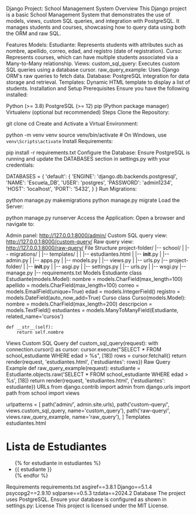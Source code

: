 Django Project: School Management System
Overview
This Django project is a basic School Management System that demonstrates the use of models, views, custom SQL queries, and integration with PostgreSQL. It manages students and courses, showcasing how to query data using both the ORM and raw SQL.

Features
Models:
Estudiante: Represents students with attributes such as nombre, apellido, correo, edad, and registro (date of registration).
Curso: Represents courses, which can have multiple students associated via a Many-to-Many relationship.
Views:
custom_sql_query: Executes custom SQL queries using a database cursor.
raw_query_example: Uses Django ORM's raw queries to fetch data.
Database: PostgreSQL integration for data storage and retrieval.
Templates: Dynamic HTML template to display a list of students.
Installation and Setup
Prerequisites
Ensure you have the following installed:

Python (>= 3.8)
PostgreSQL (>= 12)
pip (Python package manager)
Virtualenv (optional but recommended)
Steps
Clone the Repository:

git clone <repository-url>
cd <repository-folder>
Create and Activate a Virtual Environment:

python -m venv venv
source venv/bin/activate  # On Windows, use `venv\Scripts\activate`
Install Requirements:

pip install -r requirements.txt
Configure the Database: Ensure PostgreSQL is running and update the DATABASES section in settings.py with your credentials:

DATABASES = {
    'default': {
        'ENGINE': 'django.db.backends.postgresql',
        'NAME': 'Escuela_DB',
        'USER': 'postgres',
        'PASSWORD': 'admin1234',
        'HOST': 'localhost',
        'PORT': '5432',
    }
}
Run Migrations:

python manage.py makemigrations
python manage.py migrate
Load the Server:

python manage.py runserver
Access the Application: Open a browser and navigate to:

Admin panel: http://127.0.0.1:8000/admin/
Custom SQL query view: http://127.0.0.1:8000/custom-query/
Raw query view: http://127.0.0.1:8000/raw-query/
File Structure
project-folder/
|-- school/
|   |-- migrations/
|   |-- templates/
|   |   |-- estudiantes.html
|   |-- __init__.py
|   |-- admin.py
|   |-- apps.py
|   |-- models.py
|   |-- views.py
|   |-- urls.py
|-- project-folder/
|   |-- __init__.py
|   |-- asgi.py
|   |-- settings.py
|   |-- urls.py
|   |-- wsgi.py
|-- manage.py
|-- requirements.txt
Models
Estudiante
class Estudiante(models.Model):
    nombre = models.CharField(max_length=100)
    apellido = models.CharField(max_length=100)
    correo = models.EmailField(unique=True)
    edad = models.IntegerField()
    registro = models.DateField(auto_now_add=True)
Curso
class Curso(models.Model):
    nombre = models.CharField(max_length=200)
    descripcion = models.TextField()
    estudiantes = models.ManyToManyField(Estudiante, related_name='cursos')

    def __str__(self):
        return self.nombre
Views
Custom SQL Query
def custom_sql_query(request):
    with connection.cursor() as cursor:
        cursor.execute("SELECT * FROM school_estudiante WHERE edad > %s", [18])
        rows = cursor.fetchall()
    return render(request, 'estudiantes.html', {'estudiantes': rows})
Raw Query Example
def raw_query_example(request):
    estudiante = Estudiante.objects.raw('SELECT * FROM school_estudiante WHERE edad > %s', [18])
    return render(request, 'estudiantes.html', {'estudiantes': estudiante})
URLs
from django.contrib import admin
from django.urls import path
from school import views

urlpatterns = [
    path('admin/', admin.site.urls),
    path('custom-query/', views.custom_sql_query, name='custom_query'),
    path('raw-query/', views.raw_query_example, name='raw_query'),
]
Templates
estudiantes.html
<!DOCTYPE html>
<html lang="en">
<head>
    <meta charset="UTF-8">
    <meta name="viewport" content="width=device-width, initial-scale=1.0">
    <title>Lista de Estudiantes</title>
</head>
<body>
    <h1>Lista de Estudiantes</h1>
    <ul>
        {% for estudiante in estudiantes %}
            <li>{{ estudiante }}</li>
        {% endfor %}
    </ul>
</body>
</html>
Requirements
requirements.txt
asgiref==3.8.1
Django==5.1.4
psycopg2==2.9.10
sqlparse==0.5.3
tzdata==2024.2
Database
The project uses PostgreSQL. Ensure your database is configured as shown in settings.py:
License
This project is licensed under the MIT License.